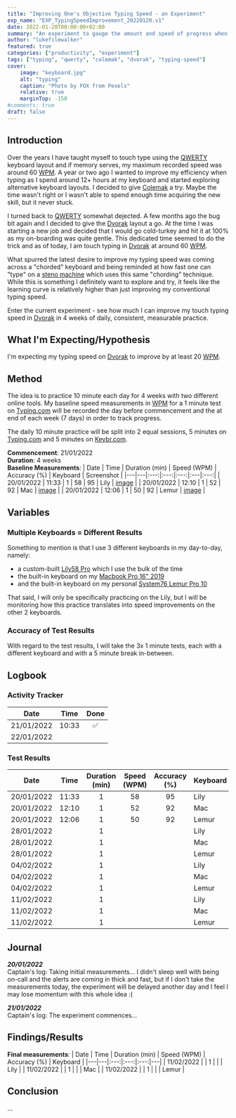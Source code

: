 ```yaml
---
title: "Improving One's Objective Typing Speed - an Experiment"
exp_name: "EXP_TypingSpeedImprovement_20220120.v1"
date: 2022-01-20T00:00:00+02:00
summary: "An experiment to gauge the amount and speed of progress when attempting to deliberately increase one's typing speed."
author: "lukefilewalker"
featured: true
categories: ["productivity", "experiment"]
tags: ["typing", "qwerty", "colemak", "dvorak", "typing-speed"]
cover:
    image: "keyboard.jpg"
    alt: "typing"
    caption: "Photo by FOX from Pexels"
    relative: true
    marginTop: -150
#comments: true
draft: false
---
```


## Introduction

Over the years I have taught myself to touch type using the [QWERTY](https://en.wikipedia.org/wiki/QWERTY "QWERTY") keyboard layout and if memory serves, my maximum recorded speed was around 60 [WPM](/ "Words Per Minute"). A year or two ago I wanted to improve my efficiency when typing as I spend around 12+ hours at my keyboard and started exploring alternative keyboard layouts. I decided to give [Colemak](https://en.wikipedia.org/wiki/Colemak "Colemak") a try. Maybe the time wasn't right or I wasn't able to spend enough time acquiring the new skill, but it never stuck.

I turned back to [QWERTY](https://en.wikipedia.org/wiki/QWERTY "QWERTY") somewhat dejected. A few months ago the bug bit again and I decided to give the [Dvorak](https://en.wikipedia.org/wiki/Dvorak_keyboard_layout "Dvorak") layout a go. At the time I was starting a new job and decided that I would go cold-turkey and hit it at 100% as my on-boarding was quite gentle. This dedicated time seemed to do the trick and as of today, I am touch typing in [Dvorak](https://en.wikipedia.org/wiki/Dvorak_keyboard_layout "Dvorak") at around 60 [WPM](/ "Words Per Minute").

What spurred the latest desire to improve my typing speed was coming across a "chorded" keyboard and being reminded at how fast one can "type" on a [steno machine](https://en.wikipedia.org/wiki/Stenotype) which uses this same "chording" technique. While this is something I definitely want to explore and try, it feels like the learning curve is relatively higher than just improving my conventional typing speed.

Enter the current experiment - see how much I can improve my touch typing speed in [Dvorak](https://en.wikipedia.org/wiki/Dvorak_keyboard_layout "Dvorak") in 4 weeks of daily, consistent, measurable practice.

## What I'm Expecting/Hypothesis

I'm expecting my typing speed on [Dvorak](https://en.wikipedia.org/wiki/Dvorak_keyboard_layout "Dvorak") to improve by at least 20 [WPM](/ "Words Per Minute").

## Method

The idea is to practice 10 minute each day for 4 weeks with two different online tools. My baseline speed measurements in [WPM](/ "Words Per Minute") for a 1 minute test on [Typing.com](https://typing.com) will be recorded the day before commencement and the at end of each week (7 days) in order to track progress.

The daily 10 minute practice will be split into 2 equal sessions, 5 minutes on [Typing.com](https://typing.com) and 5 minutes on [Keybr.com](https://www.keybr.com/).

**Commencement**: 21/01/2022  
**Duration**: 4 weeks  
**Baseline Measurements**:
| Date | Time | Duration (min) | Speed (WPM) | Accuracy (%) | Keyboard | Screenshot |
|---|---|:---:|:---:|:---:|:---|:---:|
| 20/01/2022 | 11:33 | 1 | 58 | 95 | Lily | [image](./typing-test_lily_20012022.11:33.png) |
| 20/01/2022 | 12:10 | 1 | 52 | 92 | Mac | [image](./typing-test_mac_20012022.12:10.png) |
| 20/01/2022 | 12:06 | 1 | 50 | 92 | Lemur | [image](./typing-test_lemur_20012022.12:06.png) |

## Variables

### Multiple Keyboards = Different Results

Something to mention is that I use 3 different keyboards in my day-to-day, namely:
- a custom-built [Lily58 Pro](https://keyn.co.za/product/lily58pro/) which I use the bulk of the time
- the built-in keyboard on my [Macbook Pro 16" 2019](https://support.apple.com/kb/SP809?locale=en_US)
- and the built-in keyboard on my personal [System76 Lemur Pro 10](https://tech-docs.system76.com/models/lemp10/README.html)

That said, I will only be specifically practicing on the Lily, but I will be monitoring how this practice translates into speed improvements on the other 2 keyboards.

### Accuracy of Test Results

With regard to the test results, I will take the 3x 1 minute tests, each with a different keyboard and with a 5 minute break in-between.

## Logbook

### Activity Tracker

| Date | Time | Done |
|---|:---:|:---:|
| 21/01/2022 | 10:33 | ✅ |
| 22/01/2022 |  |  |

### Test Results

| Date | Time | Duration (min) | Speed (WPM) | Accuracy (%) | Keyboard |
|---|---|:---:|:---:|:---:|---|
| 20/01/2022 | 11:33 | 1 | 58 | 95 | Lily |
| 20/01/2022 | 12:10 | 1 | 52 | 92 | Mac |
| 20/01/2022 | 12:06 | 1 | 50 | 92 | Lemur |
| 28/01/2022 | | 1 | || Lily |
| 28/01/2022 | | 1 | || Mac |
| 28/01/2022 | | 1 | || Lemur |
| 04/02/2022 | | 1 | || Lily |
| 04/02/2022 | | 1 | || Mac |
| 04/02/2022 | | 1 | || Lemur |
| 11/02/2022 | | 1 | || Lily |
| 11/02/2022 | | 1 | || Mac |
| 11/02/2022 | | 1 | || Lemur |

## Journal

*__20/01/2022__*  
Captain's log: Taking initial measurements... I didn't sleep well with being on-call and the alerts are coming in thick and fast, but if I don't take the measurements today, the experiment will be delayed another day and I feel I may lose momentum with this whole idea :(

*__21/01/2022__*  
Captain's log: The experiment commences...

## Findings/Results

**Final measurements**:
| Date | Time | Duration (min) | Speed (WPM) | Accuracy (%) | Keyboard |
|---|---|:---:|:---:|:---:|---|
| 11/02/2022 | | 1 | | | Lily |
| 11/02/2022 | | 1 | | | Mac |
| 11/02/2022 | | 1 | | | Lemur |

## Conclusion

...

